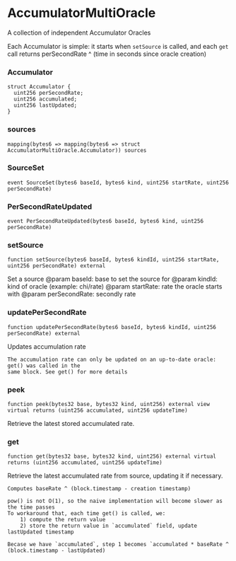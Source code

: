 # AccumulatorMultiOracle

A collection of independent Accumulator Oracles

Each Accumulator is simple: it starts when `setSource` is called, 
and each `get` call returns perSecondRate ^ (time in seconds since oracle creation)

### Accumulator

```solidity
struct Accumulator {
  uint256 perSecondRate;
  uint256 accumulated;
  uint256 lastUpdated;
}
```

### sources

```solidity
mapping(bytes6 => mapping(bytes6 => struct AccumulatorMultiOracle.Accumulator)) sources
```

### SourceSet

```solidity
event SourceSet(bytes6 baseId, bytes6 kind, uint256 startRate, uint256 perSecondRate)
```

### PerSecondRateUpdated

```solidity
event PerSecondRateUpdated(bytes6 baseId, bytes6 kind, uint256 perSecondRate)
```

### setSource

```solidity
function setSource(bytes6 baseId, bytes6 kindId, uint256 startRate, uint256 perSecondRate) external
```

Set a source
    @param baseId: base to set the source for
    @param kindId: kind of oracle (example: chi/rate)
    @param startRate: rate the oracle starts with
    @param perSecondRate: secondly rate

### updatePerSecondRate

```solidity
function updatePerSecondRate(bytes6 baseId, bytes6 kindId, uint256 perSecondRate) external
```

Updates accumulation rate
    
    The accumulation rate can only be updated on an up-to-date oracle: get() was called in the
    same block. See get() for more details

### peek

```solidity
function peek(bytes32 base, bytes32 kind, uint256) external view virtual returns (uint256 accumulated, uint256 updateTime)
```

Retrieve the latest stored accumulated rate.

### get

```solidity
function get(bytes32 base, bytes32 kind, uint256) external virtual returns (uint256 accumulated, uint256 updateTime)
```

Retrieve the latest accumulated rate from source, updating it if necessary.

    Computes baseRate ^ (block.timestamp - creation timestamp)

    pow() is not O(1), so the naive implementation will become slower as the time passes
    To workaround that, each time get() is called, we:
        1) compute the return value
        2) store the return value in `accumulated` field, update lastUpdated timestamp

    Becase we have `accumulated`, step 1 becomes `accumulated * baseRate ^ (block.timestamp - lastUpdated)

